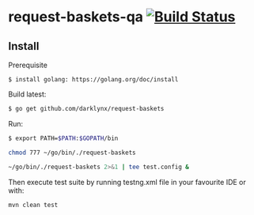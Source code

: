 # request-baskets-qa [![Build Status](https://travis-ci.com/laker2000/request-baskets-qa.svg?branch=master)](https://travis-ci.com/laker2000/request-baskets-qa)
                              

## Install


Prerequisite
```prerequisite
$ install golang: https://golang.org/doc/install
```
Build latest:
```bash
$ go get github.com/darklynx/request-baskets
```

Run:

```bash
$ export PATH=$PATH:$GOPATH/bin
```
```bash
chmod 777 ~/go/bin/./request-baskets
```
```bash
~/go/bin/./request-baskets 2>&1 | tee test.config &
```

Then execute test suite by running testng.xml file in your favourite IDE or with: 
```
mvn clean test 
```


